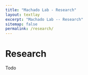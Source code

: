 ```yaml
---
title: "Machado Lab - Research"
layout: textlay
excerpt: "Machado Lab -- Research"
sitemap: false
permalink: /research/
---
```


# Research

Todo
